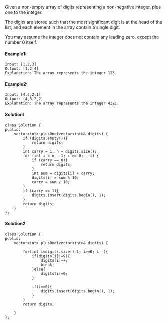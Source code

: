 Given a non-empty array of digits representing a non-negative integer, plus one to the integer.

The digits are stored such that the most significant digit is at the head of the list, and each element in the array contain a single digit.

You may assume the integer does not contain any leading zero, except the number 0 itself.

#### Example1:
```
Input: [1,2,3]
Output: [1,2,4]
Explanation: The array represents the integer 123.
```

#### Example2:
```
Input: [4,3,2,1]
Output: [4,3,2,2]
Explanation: The array represents the integer 4321.
```

#### Solution1
```
class Solution {
public:
    vector<int> plusOne(vector<int>& digits) {
        if (digits.empty()){
            return digits;
        } 
        int carry = 1, n = digits.size();
        for (int i = n - 1; i >= 0; --i) {
            if (carry == 0){
                return digits;
            }
            int sum = digits[i] + carry;
            digits[i] = sum % 10;
            carry = sum / 10;
        }
        if (carry == 1){
            digits.insert(digits.begin(), 1);
        }
        return digits;
    }
};
```

#### Solution2
```
class Solution {
public:
    vector<int> plusOne(vector<int>& digits) {
        
        for(int i=digits.size()-1; i>=0; i--){
            if(digits[i]!=9){
                digits[i]++;
                break;
            }else{
                digits[i]=0;
            }
            
            if(i==0){
                digits.insert(digits.begin(), 1);
            }
        }
        return digits;
        
    }
};
```